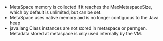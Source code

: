 - MetaSpace memory is collected if it reaches the MaxMetaspaceSize, which by default is unlimited, but can be set.
- MetaSpace uses native memory and is no longer contiguous to the Java heap
- java.lang.Class instances are not stored in metaspace or permgen. Metadata stored at metaspace is only used internally by the VM.
